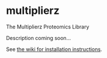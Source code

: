 # multiplierz
The Multiplierz Proteomics Library


Description coming soon...

See [the wiki for installation instructions](https://github.com/MaxAlex/multiplierz/wiki/Installation).
